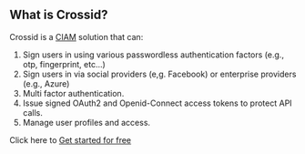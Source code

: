 ## What is Crossid?

Crossid is a [CIAM](/docs/concepts/ciam) solution that can:

1. Sign users in using various passwordless authentication factors (e.g., otp, fingerprint, etc...)
1. Sign users in via social providers (e,g. Facebook) or enterprise providers (e.g., Azure)
1. Multi factor authentication.
1. Issue signed OAuth2 and Openid-Connect access tokens to protect API calls.
1. Manage user profiles and access.

Click here to [Get started for free](/docs/guides/get-started)
